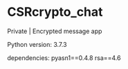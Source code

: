 # CSRcrypto_chat
Private | Encrypted message app

Python version: 3.7.3

dependencies:
  pyasn1==0.4.8
  rsa==4.6
